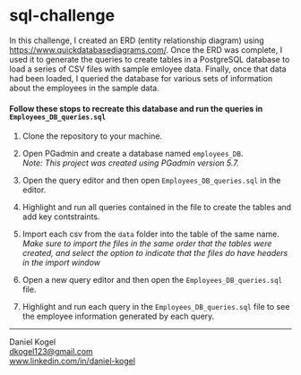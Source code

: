 # sql-challenge

In this challenge, I created an ERD (entity relationship diagram) using 
https://www.quickdatabasediagrams.com/. Once the ERD was complete, I used it to
generate the queries to create tables in a PostgreSQL database to load a series
of CSV files with sample emloyee data. Finally, once that data had been loaded,
I queried the database for various sets of information about the employees in the sample data.

#### Follow these stops to recreate this database and run the queries in `Employees_DB_queries.sql` 

1. Clone the repository to your machine.

1. Open PGadmin and create a database named `employees_DB`.  
*Note: This project was created using PGadmin version 5.7.*

2. Open the query editor and then open `Employees_DB_queries.sql` in the editor.

3. Highlight and run all queries contained in the file to create the tables and add key contstraints.

4. Import each csv from the `data` folder into the table of the same name.  
*Make sure to import the files in the same order that the tables were created, and select the option to indicate that the files do have headers in the import window*

5. Open a new query editor and then open the `Employees_DB_queries.sql` file.

6. Highlight and run each query in the `Employees_DB_queries.sql` file to see the employee information generated by each query.  
  
  
  ---  
  
Daniel Kogel  
dkogel123@gmail.com  
www.linkedin.com/in/daniel-kogel  
